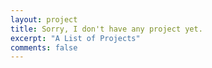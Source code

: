 ```yaml
---
layout: project
title: Sorry, I don't have any project yet.
excerpt: "A List of Projects"
comments: false
---
```

